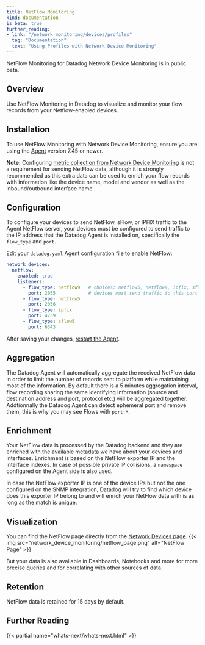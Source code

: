 ```yaml
---
title: NetFlow Monitoring
kind: documentation
is_beta: true
further_reading:
- link: "/network_monitoring/devices/profiles"
  tag: "Documentation"
  text: "Using Profiles with Network Device Monitoring"
---
```


<div class="alert alert-warning">NetFlow Monitoring for Datadog Network Device Monitoring is in public beta.</div>

## Overview

Use NetFlow Monitoring in Datadog to visualize and monitor your flow records from your Netflow-enabled devices.

## Installation

To use NetFlow Monitoring with Network Device Monitoring, ensure you are using the [Agent][1] version 7.45 or newer.

**Note:** Configuring [metric collection from Network Device Monitoring][2] is not a requirement for sending NetFlow data, although it is strongly recommended as this extra data can be used to enrich your flow records with information like the device name, model and vendor as well as the inbound/outbound interface name.

## Configuration

To configure your devices to send NetFlow, sFlow, or IPFIX traffic to the Agent NetFlow server, your devices must be configured to send traffic to the IP address that the Datadog Agent is installed on, specifically the `flow_type` and `port`.

Edit your [`datadog.yaml`][3] Agent configuration file to enable NetFlow:

```yaml
network_devices:
  netflow:
    enabled: true
    listeners:
      - flow_type: netflow9   # choices: netflow5, netflow9, ipfix, sflow5
        port: 2055            # devices must send traffic to this port
      - flow_type: netflow5
        port: 2056
      - flow_type: ipfix
        port: 4739
      - flow_type: sflow5
        port: 6343
```

After saving your changes, [restart the Agent][4].

## Aggregation

The Datadog Agent will automatically aggregate the received NetFlow data in order to limit the number of records sent to platform while maintaining most of the information. By default there is a 5 minutes aggregation interval, flow recording sharing the same identifying information (source and destination address and port, protocol etc.) will be aggregated together. Addtionnally the Datadog Agent can detect ephemeral port and remove them, this is why you may see Flows with `port:*`.

## Enrichment

Your NetFlow data is processed by the Datadog backend and they are enriched with the available metadata we have about your devices and interfaces. Enrichment is based on the NetFlow exporter IP and the interface indexes. In case of possible private IP collisions, a `namespace` configured on the Agent side is also used.

In case the NetFlow exporter IP is one of the device IPs but not the one configured on the SNMP integration, Datadog will try to find which device does this exporter IP belong to and will enrich your NetFlow data with is as long as the match is unique.

## Visualization

You can find the NetFlow page directly from the [Network Devices page][5].
{{< img src="network_device_monitoring/netflow_page.png" alt="NetFlow Page" >}}

But your data is also available in Dashboards, Notebooks and more for more precise queries and for correlating with other sources of data.

## Retention

NetFlow data is retained for 15 days by default.


## Further Reading

{{< partial name="whats-next/whats-next.html" >}}


[1]: https://app.datadoghq.com/account/settings#agent
[2]: /network_monitoring/devices/snmp_metrics/
[3]: /agent/guide/agent-configuration-files/?tab=agentv6v7#agent-main-configuration-file
[4]: /agent/guide/agent-commands/?tab=agentv6v7#start-stop-and-restart-the-agent
[5]: https://app.datadoghq.com/infrastructure/devices?facets=&viewTab=netflow
